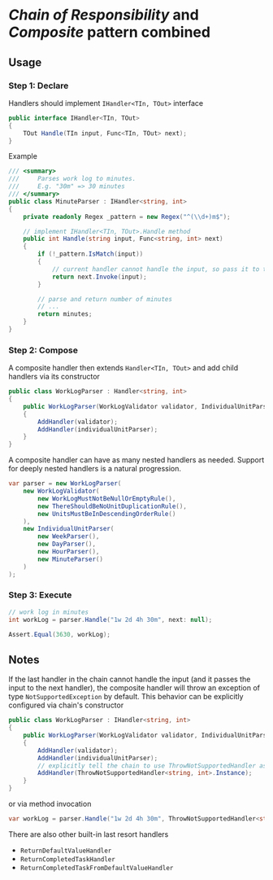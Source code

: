 # _Chain of Responsibility_ and _Composite_ pattern combined

## Usage

### Step 1: Declare

Handlers should implement `IHandler<TIn, TOut>` interface

```cs
public interface IHandler<TIn, TOut>
{
    TOut Handle(TIn input, Func<TIn, TOut> next);
}
```

Example

```cs
/// <summary>
///     Parses work log to minutes.
///     E.g. "30m" => 30 minutes
/// </summary>
public class MinuteParser : IHandler<string, int>
{
    private readonly Regex _pattern = new Regex("^(\\d+)m$");

    // implement IHandler<TIn, TOut>.Handle method
    public int Handle(string input, Func<string, int> next)
    {
        if (!_pattern.IsMatch(input))
        {
            // current handler cannot handle the input, so pass it to the next handler
            return next.Invoke(input);
        }

        // parse and return number of minutes
        // ...
        return minutes;
    }
}
```

### Step 2: Compose

A composite handler then extends `Handler<TIn, TOut>` and add child handlers via its constructor

```cs
public class WorkLogParser : Handler<string, int>
{
    public WorkLogParser(WorkLogValidator validator, IndividualUnitParser individualUnitParser)
    {
        AddHandler(validator);
        AddHandler(individualUnitParser);
    }
}
```

A composite handler can have as many nested handlers as needed. Support for deeply nested handlers is a natural progression.

```cs
var parser = new WorkLogParser(
    new WorkLogValidator(
        new WorkLogMustNotBeNullOrEmptyRule(),
        new ThereShouldBeNoUnitDuplicationRule(),
        new UnitsMustBeInDescendingOrderRule()
    ),
    new IndividualUnitParser(
        new WeekParser(),
        new DayParser(),
        new HourParser(),
        new MinuteParser()
    )
);
```

### Step 3: Execute

```cs
// work log in minutes
int workLog = parser.Handle("1w 2d 4h 30m", next: null);

Assert.Equal(3630, workLog);
```

## Notes

If the last handler in the chain cannot handle the input (and it passes the input to the next handler), the composite handler will throw an exception of type `NotSupportedException` by default. This behavior can be explicitly configured via chain's constructor

```cs
public class WorkLogParser : IHandler<string, int>
{
    public WorkLogParser(WorkLogValidator validator, IndividualUnitParser individualUnitParser)
    {
        AddHandler(validator);
        AddHandler(individualUnitParser);
        // explicitly tell the chain to use ThrowNotSupportedHandler as the last resort
        AddHandler(ThrowNotSupportedHandler<string, int>.Instance);
    }
}
```

or via method invocation

```cs
var workLog = parser.Handle("1w 2d 4h 30m", ThrowNotSupportedHandler<string, int>.Instance);
```

There are also other built-in last resort handlers
* `ReturnDefaultValueHandler`
* `ReturnCompletedTaskHandler`
* `ReturnCompletedTaskFromDefaultValueHandler`